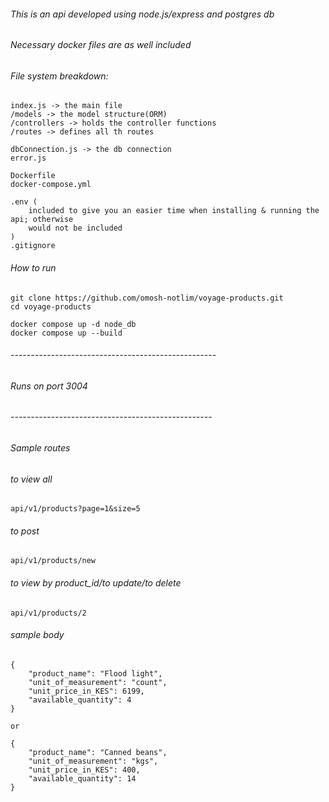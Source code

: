 ###### This is an api developed using node.js/express and postgres db 
###### Necessary docker files are as well included


###### File system breakdown:
    index.js -> the main file
    /models -> the model structure(ORM)
    /controllers -> holds the controller functions
    /routes -> defines all th routes

    dbConnection.js -> the db connection
    error.js

    Dockerfile
    docker-compose.yml

    .env (
        included to give you an easier time when installing & running the api; otherwise
        would not be included
    )
    .gitignore


###### How to run
    git clone https://github.com/omosh-notlim/voyage-products.git
    cd voyage-products

    docker compose up -d node_db
    docker compose up --build


###### ---------------------------------------------------
###### Runs on port 3004



###### --------------------------------------------------
###### Sample routes

###### to view all   
    api/v1/products?page=1&size=5

###### to post        
    api/v1/products/new

###### to view by product_id/to update/to delete
    api/v1/products/2


###### sample body
    {
        "product_name": "Flood light",
        "unit_of_measurement": "count",
        "unit_price_in_KES": 6199,
        "available_quantity": 4
    }

    or

    {
        "product_name": "Canned beans",
        "unit_of_measurement": "kgs",
        "unit_price_in_KES": 400,
        "available_quantity": 14
    }
